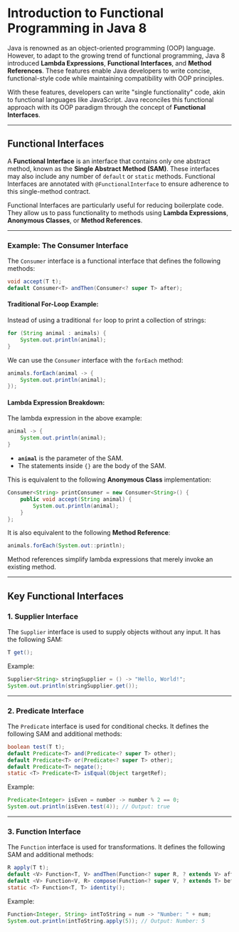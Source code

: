 # Introduction to Functional Programming in Java 8

Java is renowned as an object-oriented programming (OOP) language. However, to adapt to the growing trend of functional programming, Java 8 introduced **Lambda Expressions**, **Functional Interfaces**, and **Method References**. These features enable Java developers to write concise, functional-style code while maintaining compatibility with OOP principles.

With these features, developers can write "single functionality" code, akin to functional languages like JavaScript. Java reconciles this functional approach with its OOP paradigm through the concept of **Functional Interfaces**.

---

## Functional Interfaces

A **Functional Interface** is an interface that contains only one abstract method, known as the **Single Abstract Method (SAM)**. These interfaces may also include any number of `default` or `static` methods. Functional Interfaces are annotated with `@FunctionalInterface` to ensure adherence to this single-method contract.

Functional Interfaces are particularly useful for reducing boilerplate code. They allow us to pass functionality to methods using **Lambda Expressions**, **Anonymous Classes**, or **Method References**.

---

### Example: The Consumer Interface

The `Consumer` interface is a functional interface that defines the following methods:

```java
void accept(T t);
default Consumer<T> andThen(Consumer<? super T> after);
```

#### Traditional For-Loop Example:

Instead of using a traditional `for` loop to print a collection of strings:

```java
for (String animal : animals) {
    System.out.println(animal);
}
```

We can use the `Consumer` interface with the `forEach` method:

```java
animals.forEach(animal -> {
    System.out.println(animal);
});
```

#### Lambda Expression Breakdown:

The lambda expression in the above example:

```java
animal -> {
    System.out.println(animal);
}
```

- **`animal`** is the parameter of the SAM.
- The statements inside `{}` are the body of the SAM.

This is equivalent to the following **Anonymous Class** implementation:

```java
Consumer<String> printConsumer = new Consumer<String>() {
    public void accept(String animal) {
        System.out.println(animal);
    }
};
```

It is also equivalent to the following **Method Reference**:

```java
animals.forEach(System.out::println);
```

Method references simplify lambda expressions that merely invoke an existing method.

---

## Key Functional Interfaces

### 1. **Supplier Interface**
The `Supplier` interface is used to supply objects without any input. It has the following SAM:

```java
T get();
```

Example:

```java
Supplier<String> stringSupplier = () -> "Hello, World!";
System.out.println(stringSupplier.get());
```

---

### 2. **Predicate Interface**
The `Predicate` interface is used for conditional checks. It defines the following SAM and additional methods:

```java
boolean test(T t);
default Predicate<T> and(Predicate<? super T> other);
default Predicate<T> or(Predicate<? super T> other);
default Predicate<T> negate();
static <T> Predicate<T> isEqual(Object targetRef);
```

Example:

```java
Predicate<Integer> isEven = number -> number % 2 == 0;
System.out.println(isEven.test(4)); // Output: true
```

---

### 3. **Function Interface**
The `Function` interface is used for transformations. It defines the following SAM and additional methods:

```java
R apply(T t);
default <V> Function<T, V> andThen(Function<? super R, ? extends V> after);
default <V> Function<V, R> compose(Function<? super V, ? extends T> before);
static <T> Function<T, T> identity();
```

Example:

```java
Function<Integer, String> intToString = num -> "Number: " + num;
System.out.println(intToString.apply(5)); // Output: Number: 5
```
